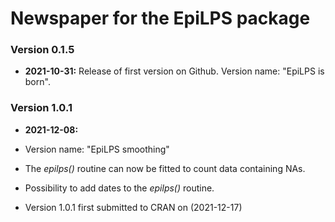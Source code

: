 # Newspaper for the EpiLPS package #

### Version 0.1.5 ###

* **2021-10-31:** Release of first version on Github. Version name: "EpiLPS is born".

### Version 1.0.1 ###

* **2021-12-08:** 

* Version name: "EpiLPS smoothing"
* The *epilps()* routine can now be fitted to count data containing NAs.
* Possibility to add dates to the *epilps()* routine.
* Version 1.0.1 first submitted to CRAN on (2021-12-17)

